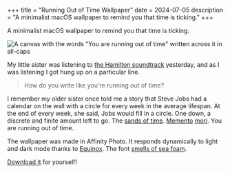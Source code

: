 +++
title = "Running Out of Time Wallpaper"
date = 2024-07-05
description = "A minimalist macOS wallpaper to remind you that time is ticking."
+++

A minimalist macOS wallpaper to remind you that time is ticking.

![A canvas with the words "You are running out of time" written across
it in all-caps](preview.png)

My little sister was listening to [the Hamilton soundtrack] yesterday,
and as I was listening I got hung up on a particular line.

> How do you write like you're running out of time?

I remember my older sister once told me a story that Steve Jobs had a
calendar on the wall with a circle for every week in the average
lifespan. At the end of every week, she said, Jobs would fill in a
circle. One down, a discrete and finite amount left to go. The [sands of
time]. [Memento] [mori]. You are running out of time.

The wallpaper was made in Affinity Photo. It responds dynamically to
light and dark mode thanks to [Equinox]. The font [smells of sea foam].

[Download it] for yourself!

[the Hamilton soundtrack]: https://open.spotify.com/track/7qfoq1JFKBUEIvhqOHzuqX
[sands of time]: https://en.wikipedia.org/wiki/Sands_of_time_(idiom)
[Memento]: https://en.wikipedia.org/wiki/Memento_mori
[mori]: https://www.newsweek.com/markiplier-youtube-end-unus-annus-have-courage-let-go-interview-1556047
[Equinox]: https://equinoxmac.com
[smells of sea foam]: https://displaay.net/typeface/tobias/
[Download it]: wallpaper.heic
